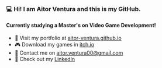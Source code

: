 ### 💻 Hi! I am Aitor Ventura and this is my GitHub. 
#### Currently studying a Master's on Video Game Development! 
- 📂 Visit my portfolio at [aitor-ventura.github.io](aitor-ventura.github.io)
- 🎮 Download my games in [itch.io](https://aitorventura.itch.io/)
- 📧 Contact me on aitor.ventura00@gmail.com
- 🧑 Check out my [LinkedIn](www.linkedin.com/in/aitor-ventura)
